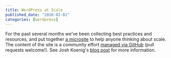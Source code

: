 ```yaml
---
title: WordPress at Scale
published_date: "2016-02-01"
categories: [wordpress]
---
```

For the past several months we’ve been collecting best practices and resources, and put together [a microsite](https://www.scalewp.io/) to help anyone thinking about scale. The content of the site is a community effort [managed via GitHub](https://github.com/pantheon-systems/wordpress-at-scale)  (pull requests welcome!). See Josh Koenig's [blog post](https://pantheon.io/blog/introducing-wordpress-scale) for more information.

